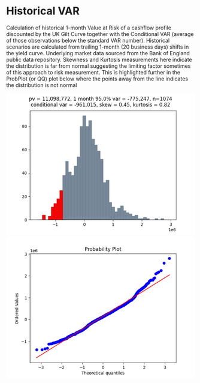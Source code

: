 # Historical VAR

Calculation of historical 1-month Value at Risk of a cashflow profile discounted by the UK Gilt Curve together with the Conditional VAR (average of those observations below the standard VAR number).  Historical scenarios are calculated from trailing 1-month (20 business days) shifts in the yield curve.  Underlying market data sourced from the Bank of England public data repository.  Skewness and Kurtosis measurements here indicate the distribution is far from normal suggesting the limiting factor sometimes of this approach to risk measurement.  This is highlighted further in the ProbPlot (or QQ) plot below where the points away from the line indicates the distribution is not normal



![](Figure_1.png)
![](Figure_2.png)
